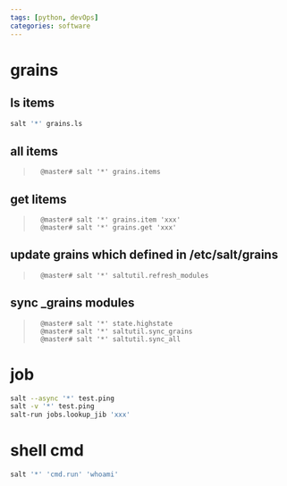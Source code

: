 ```yaml
---
tags: [python, devOps]
categories: software 	
---
```

# grains

## ls items
```sh
salt '*' grains.ls
```

## all items
>		@master# salt '*' grains.items

## get litems
>		@master# salt '*' grains.item 'xxx'
>		@master# salt '*' grains.get 'xxx'

## update grains which defined in /etc/salt/grains
>		@master# salt '*' saltutil.refresh_modules

## sync _grains modules
>		@master# salt '*' state.highstate
>		@master# salt '*' saltutil.sync_grains
>		@master# salt '*' saltutil.sync_all

## 

# job
```sh
salt --async '*' test.ping
salt -v '*' test.ping
salt-run jobs.lookup_jib 'xxx'
```
# shell cmd
```sh
salt '*' 'cmd.run' 'whoami'
```